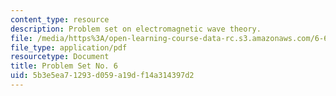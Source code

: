 ```yaml
---
content_type: resource
description: Problem set on electromagnetic wave theory.
file: /media/https%3A/open-learning-course-data-rc.s3.amazonaws.com/6-632-electromagnetic-wave-theory-spring-2003/5b3e5ea71293d059a19df14a314397d2_ps6.pdf
file_type: application/pdf
resourcetype: Document
title: Problem Set No. 6
uid: 5b3e5ea7-1293-d059-a19d-f14a314397d2
---
```

